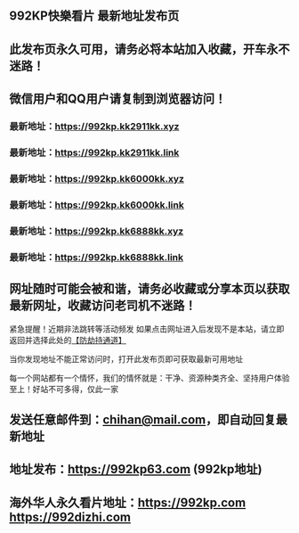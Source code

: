 ## **992KP快樂看片 最新地址发布页**
## 此发布页永久可用，请务必将本站加入收藏，开车永不迷路！
## 微信用户和QQ用户请复制到浏览器访问！
### 最新地址：https://992kp.kk2911kk.xyz

### 最新地址：https://992kp.kk2911kk.link

### 最新地址：https://992kp.kk6000kk.xyz

### 最新地址：https://992kp.kk6000kk.link

### 最新地址：https://992kp.kk6888kk.xyz

### 最新地址：https://992kp.kk6888kk.link


## 网址随时可能会被和谐，请务必收藏或分享本页以获取最新网址，收藏访问老司机不迷路！

紧急提醒！近期非法跳转等活动频发
如果点击网址进入后发现不是本站，请立即返回并选择此处的[【防劫持通道】](https://23.224.130.222:7583)

当你发现地址不能正常访问时，打开此发布页即可获取最新可用地址

每一个网站都有一个情怀，我们的情怀就是：干净、资源种类齐全、坚持用户体验至上！好站不可多得，仅此一家

## 发送任意邮件到：chihan@mail.com，即自动回复最新地址
## 地址发布：https://992kp63.com  (992kp地址)
## 海外华人永久看片地址：https://992kp.com  https://992dizhi.com
